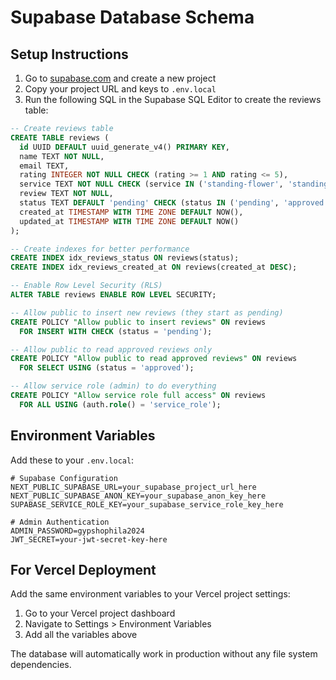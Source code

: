 # Supabase Database Schema

## Setup Instructions

1. Go to [supabase.com](https://supabase.com) and create a new project
2. Copy your project URL and keys to `.env.local`
3. Run the following SQL in the Supabase SQL Editor to create the reviews table:

```sql
-- Create reviews table
CREATE TABLE reviews (
  id UUID DEFAULT uuid_generate_v4() PRIMARY KEY,
  name TEXT NOT NULL,
  email TEXT,
  rating INTEGER NOT NULL CHECK (rating >= 1 AND rating <= 5),
  service TEXT NOT NULL CHECK (service IN ('standing-flower', 'standing-banner', 'both')),
  review TEXT NOT NULL,
  status TEXT DEFAULT 'pending' CHECK (status IN ('pending', 'approved', 'rejected')),
  created_at TIMESTAMP WITH TIME ZONE DEFAULT NOW(),
  updated_at TIMESTAMP WITH TIME ZONE DEFAULT NOW()
);

-- Create indexes for better performance
CREATE INDEX idx_reviews_status ON reviews(status);
CREATE INDEX idx_reviews_created_at ON reviews(created_at DESC);

-- Enable Row Level Security (RLS)
ALTER TABLE reviews ENABLE ROW LEVEL SECURITY;

-- Allow public to insert new reviews (they start as pending)
CREATE POLICY "Allow public to insert reviews" ON reviews
  FOR INSERT WITH CHECK (status = 'pending');

-- Allow public to read approved reviews only
CREATE POLICY "Allow public to read approved reviews" ON reviews
  FOR SELECT USING (status = 'approved');

-- Allow service role (admin) to do everything
CREATE POLICY "Allow service role full access" ON reviews
  FOR ALL USING (auth.role() = 'service_role');
```

## Environment Variables

Add these to your `.env.local`:

```env
# Supabase Configuration
NEXT_PUBLIC_SUPABASE_URL=your_supabase_project_url_here
NEXT_PUBLIC_SUPABASE_ANON_KEY=your_supabase_anon_key_here
SUPABASE_SERVICE_ROLE_KEY=your_supabase_service_role_key_here

# Admin Authentication
ADMIN_PASSWORD=gypshophila2024
JWT_SECRET=your-jwt-secret-key-here
```

## For Vercel Deployment

Add the same environment variables to your Vercel project settings:

1. Go to your Vercel project dashboard
2. Navigate to Settings > Environment Variables
3. Add all the variables above

The database will automatically work in production without any file system dependencies.
